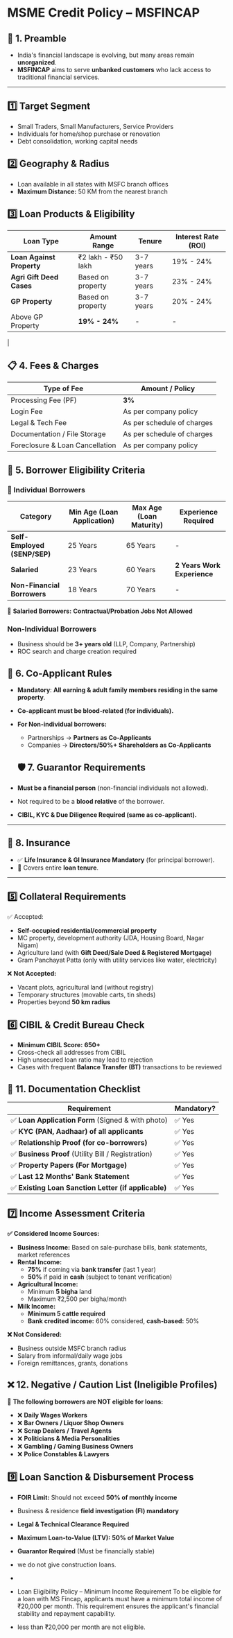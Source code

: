 # MSME Credit Policy – MSFINCAP

## 📖 1. Preamble
- India's financial landscape is evolving, but many areas remain **unorganized**.  
- **MSFINCAP** aims to serve **unbanked customers** who lack access to traditional financial services.  

---

## **1️⃣ Target Segment**
- Small Traders, Small Manufacturers, Service Providers
- Individuals for home/shop purchase or renovation
- Debt consolidation, working capital needs

## **2️⃣ Geography & Radius**
- Loan available in all states with MSFC branch offices
- **Maximum Distance:** 50 KM from the nearest branch

## **3️⃣ Loan Products & Eligibility**
| Loan Type                | Amount Range | Tenure    | Interest Rate (ROI) |
|--------------------------|-------------|----------|---------------------|
| **Loan Against Property** | ₹2 lakh - ₹50 lakh | 3-7 years | 19% - 24% |
| **Agri Gift Deed Cases** | Based on property | 3-7 years | 23% - 24% |
| **GP Property**          | Based on property | 3-7 years | 20% - 24% |
| Above GP Property        | **19% - 24%**     | -         | -          
 |
## 📋 4. Fees & Charges
| **Type of Fee**              | **Amount** / **Policy** |
|-----------------------------|-----------------------|
| Processing Fee (PF)         | **3%** |
| Login Fee                   | As per company policy |
| Legal & Tech Fee            | As per schedule of charges |
| Documentation / File Storage | As per schedule of charges |
| Foreclosure & Loan Cancellation | As per company policy |

## 🏡 5. Borrower Eligibility Criteria
### 📌 Individual Borrowers
| **Category**    | **Min Age (Loan Application)** | **Max Age (Loan Maturity)** | **Experience Required** |
|---------------|-----------------------------|----------------------------|--------------------------|
| **Self-Employed (SENP/SEP)** | 25 Years | 65 Years | - |
| **Salaried**  | 23 Years | 60 Years | **2 Years Work Experience** |
| **Non-Financial Borrowers** | 18 Years | 70 Years | - |

🔹 **Salaried Borrowers:** **Contractual/Probation Jobs Not Allowed**    

### **Non-Individual Borrowers**
- Business should be **3+ years old** (LLP, Company, Partnership)
- ROC search and charge creation required

## 🤝 6. Co-Applicant Rules
- **Mandatory**: **All earning & adult family members residing in the same property**.  
- **Co-applicant must be blood-related (for individuals).**  
- **For Non-individual borrowers:**  
  - Partnerships → **Partners as Co-Applicants**  
  - Companies → **Directors/50%+ Shareholders as Co-Applicants**  

  ## 🛡 7. Guarantor Requirements
- **Must be a financial person** (non-financial individuals not allowed).  
- Not required to be a **blood relative** of the borrower.  
- **CIBIL, KYC & Due Diligence Required (same as co-applicant).**  

---

## 📜 8. Insurance
- ✅ **Life Insurance & GI Insurance Mandatory** (for principal borrower).  
- 🔹 Covers entire **loan tenure**.  

---


## **5️⃣ Collateral Requirements**
✅ Accepted:
- **Self-occupied residential/commercial property**
- MC property, development authority (JDA, Housing Board, Nagar Nigam)
- Agriculture land (with **Gift Deed/Sale Deed & Registered Mortgage**)  
- Gram Panchayat Patta (only with utility services like water, electricity)

❌ **Not Accepted:**
- Vacant plots, agricultural land (without registry)
- Temporary structures (movable carts, tin sheds)
- Properties beyond **50 km radius**

## **6️⃣ CIBIL & Credit Bureau Check**
- **Minimum CIBIL Score:** **650+**  
- Cross-check all addresses from CIBIL  
- High unsecured loan ratio may lead to rejection  
- Cases with frequent **Balance Transfer (BT)** transactions to be reviewed

## 📂 11. Documentation Checklist
| **Requirement** | **Mandatory?** |
|---------------|--------------|
| ✅ **Loan Application Form** (Signed & with photo) | ✅ Yes |
| ✅ **KYC (PAN, Aadhaar) of all applicants** | ✅ Yes |
| ✅ **Relationship Proof (for co-borrowers)** | ✅ Yes |
| ✅ **Business Proof** (Utility Bill / Registration) | ✅ Yes |
| ✅ **Property Papers (For Mortgage)** | ✅ Yes |
| ✅ **Last 12 Months' Bank Statement** | ✅ Yes |
| ✅ **Existing Loan Sanction Letter (if applicable)** | ✅ Yes |

## **7️⃣ Income Assessment Criteria**
**✅ Considered Income Sources:**  
- **Business Income:** Based on sale-purchase bills, bank statements, market references  
- **Rental Income:**  
  - **75%** if coming via **bank transfer** (last 1 year)  
  - **50%** if paid in **cash** (subject to tenant verification)  
- **Agricultural Income:**  
  - Minimum **5 bigha** land  
  - Maximum ₹2,500 per bigha/month  
- **Milk Income:**  
  - **Minimum 5 cattle required**  
  - **Bank credited income:** 60% considered, **cash-based:** 50%  

**❌ Not Considered:**  
- Business outside MSFC branch radius  
- Salary from informal/daily wage jobs  
- Foreign remittances, grants, donations  

## ❌ 12. Negative / Caution List (Ineligible Profiles)
🔹 **The following borrowers are NOT eligible for loans:**  
- ❌ **Daily Wages Workers**  
- ❌ **Bar Owners / Liquor Shop Owners**  
- ❌ **Scrap Dealers / Travel Agents**  
- ❌ **Politicians & Media Personalities**  
- ❌ **Gambling / Gaming Business Owners**  
- ❌ **Police Constables & Lawyers**    

## **9️⃣ Loan Sanction & Disbursement Process**
- **FOIR Limit:** Should not exceed **50% of monthly income**  
- Business & residence **field investigation (FI) mandatory**  
- **Legal & Technical Clearance Required**  
- **Maximum Loan-to-Value (LTV):** **50% of Market Value**  
- **Guarantor Required** (Must be financially stable)

- we do not give construction loans.
- 
- Loan Eligibility Policy – Minimum Income Requirement
To be eligible for a loan with MS Fincap, applicants must have a minimum total income of ₹20,000 per month. This requirement ensures the applicant's financial stability and repayment capability.
- less than ₹20,000 per month are not eligible.
